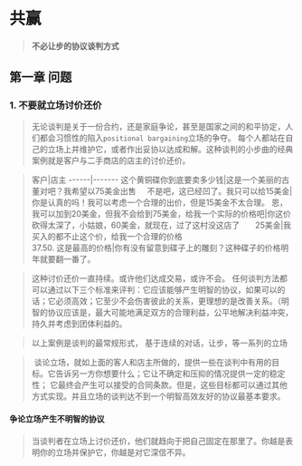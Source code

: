# 共赢

> #### 不必让步的协议谈判方式

## 第一章 问题   

### 1. 不要就立场讨价还价  


> 无论谈判是关于一份合约，还是家庭争论，甚至是国家之间的和平协定，人们都会习惯性的陷入`positional bargaining`立场的争夺。
每个人都站在自己的立场上并维护它，或者作出妥协以达成和解。这种谈判的小步曲的经典案例就是客户与二手商店的店主的讨价还价。

>客户|店主
------|-------
这个黄铜碟你到底要卖多少钱|这是一个美丽的古董对吧？我希望以75美金出售    
不是吧，这已经凹了。我只可以给15美金|你是认真的吗！我可以考虑一个合理的出价，但是15美金不太合理。 
恩，我可以加到20美金，但我不会给到75美金，给我一个实际的价格吧|你这价砍得太深了，小姑娘，60美金，就现在，过了这村没这店了      
25美金|我买入的都不止这个价，给我一个合理的价格      
37.50. 这是最高的价格|你有没有留意到碟子上的雕刻？这种碟子的价格明年就要翻一番了。   

>  这种讨价还价一直持续。或许他们达成交易，或许不会。
任何谈判方法都可以通过以下三个标准来评判：它应该能够产生明智的协议，如果可以的话；它必须高效；它至少不会伤害彼此的关系，更理想的是改善关系。（明智的协议应该是，最大可能地满足双方的合理利益，公平地解决利益冲突，持久并考虑到团体利益的。  


> 以上案例是谈判的最常规形式， 基于连续的对话，让步，等一系列的立场


>  谈论立场，就如上面的客人和店主所做的，提供一些在谈判中有用的目标。它告诉另一方你想要什么；它让不确定和压抑的情况提供一定的稳定性；
它最终会产生可以接受的合同条款。但是，这些目标都可以通过其他方式实现。并且立场的谈判达不到一个明智高效友好的协议最基本要求。

#### 争论立场产生不明智的协议
> 当谈判者在立场上讨价还价，他们就趋向于把自己固定在那里了。你越是表明你的立场并保护它，你越是对它深信不异。
